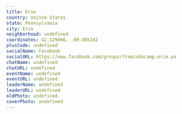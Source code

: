 ```yaml
---
title: Erie
country: United States
state: Pennsylvania
city: Erie
neighborhood: undefined
coordinates: 42.129066, -80.085242
plusCode: undefined
socialName: Facebook
socialURL: https://www.facebook.com/groups/freecodecamp.erie.pa
chatName: undefined
chatURL: undefined
eventName: undefined
eventURL: undefined
leaderName: undefined
leaderURL: undefined
oldPhoto: undefined
coverPhoto: undefined
---
```

